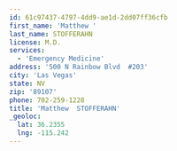 ```yaml
---
id: 61c97437-4797-4dd9-ae1d-2dd07ff36cfb
first_name: 'Matthew '
last_name: STOFFERAHN
license: M.D.
services:
  - 'Emergency Medicine'
address: '500 N Rainbow Blvd  #203'
city: 'Las Vegas'
state: NV
zip: '89107'
phone: 702-259-1228
title: 'Matthew  STOFFERAHN'
_geoloc:
  lat: 36.2355
  lng: -115.242
---
```

